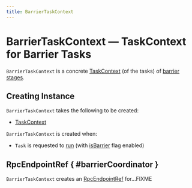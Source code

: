 ```yaml
---
title: BarrierTaskContext
---
```


# BarrierTaskContext &mdash; TaskContext for Barrier Tasks

`BarrierTaskContext` is a concrete [TaskContext](../scheduler/TaskContext.md) (of the tasks) of [barrier stages](index.md#barrier-stage).

## Creating Instance

`BarrierTaskContext` takes the following to be created:

* <span id="taskContext"> [TaskContext](../scheduler/TaskContext.md)

`BarrierTaskContext` is created when:

* `Task` is requested to [run](../scheduler/Task.md#run) (with [isBarrier](../scheduler/Task.md#isBarrier) flag enabled)

## RpcEndpointRef { #barrierCoordinator }

`BarrierTaskContext` creates an [RpcEndpointRef](../rpc/RpcEndpointRef.md) for...FIXME
